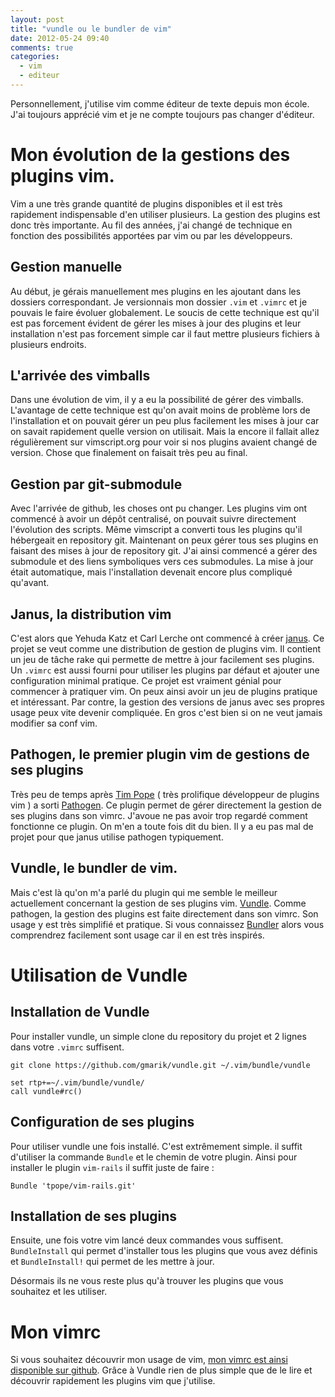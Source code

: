 ```yaml
---
layout: post
title: "vundle ou le bundler de vim"
date: 2012-05-24 09:40
comments: true
categories:
  - vim
  - editeur
---
```

Personnellement, j'utilise vim comme éditeur de texte depuis mon
école. J'ai toujours apprécié vim et je ne compte toujours pas changer
d'éditeur.

# Mon évolution de la gestions des plugins vim.

Vim a une très grande quantité de plugins disponibles et il est très
rapidement indispensable d'en utiliser plusieurs. La gestion des plugins
est donc très importante. Au fil des années, j'ai changé de technique en
fonction des possibilités apportées par vim ou par les développeurs.

## Gestion manuelle

Au début, je gérais manuellement mes plugins en les ajoutant dans les
dossiers correspondant. Je versionnais mon dossier `.vim` et `.vimrc` et je pouvais le faire
évoluer globalement. Le soucis de cette technique est qu'il est pas
forcement évident de gérer les mises à jour des plugins et leur
installation n'est pas forcement simple car il faut mettre plusieurs
fichiers à plusieurs endroits.

## L'arrivée des vimballs

Dans une évolution de vim, il y a eu la possibilité de gérer des
vimballs. L'avantage de cette technique est qu'on avait moins de
problème lors de l'installation et on pouvait gérer un peu plus
facilement les mises à jour car on savait rapidement quelle version on
utilisait. Mais la encore il fallait allez régulièrement sur
vimscript.org
pour voir si nos plugins avaient changé de version. Chose que finalement
on faisait très peu au final.


## Gestion par git-submodule

Avec l'arrivée de github, les choses ont pu changer. Les plugins vim ont
commencé à avoir un dépôt centralisé, on pouvait suivre directement
l'évolution des scripts. Même vimscript a converti tous les plugins
qu'il hébergeait en repository git. Maintenant on peux gérer tous ses plugins
en faisant des mises à jour de repository git. J'ai ainsi commencé a gérer des
submodule et des liens symboliques vers ces submodules. La mise à jour
était automatique, mais l'installation devenait encore plus compliqué
qu'avant.

## Janus, la distribution vim

C'est alors que Yehuda Katz et Carl Lerche ont commencé à créer
[janus](https://github.com/carlhuda/janus). Ce projet se veut comme une
distribution de gestion de plugins vim. Il contient un jeu de tâche rake
qui permette de mettre à jour facilement ses plugins. Un `.vimrc` est aussi
fourni pour utiliser les plugins par défaut et ajouter une configuration
minimal pratique. Ce projet est vraiment génial pour commencer à
pratiquer vim. On peux ainsi avoir un jeu de plugins pratique et
intéressant. Par contre, la gestion des versions de janus avec ses
propres usage peux vite devenir compliquée. En gros c'est bien si on ne veut
jamais modifier sa conf vim.

## Pathogen, le premier plugin vim de gestions de ses plugins

Très peu de temps après [Tim Pope](https://github.com/tpope) ( très prolifique développeur de plugins
vim ) a sorti [Pathogen](https://github.com/tpope/vim-pathogen). Ce
plugin permet de gérer directement la gestion de ses plugins dans son vimrc. J'avoue ne pas avoir
trop regardé comment fonctionne ce plugin. On m'en a toute fois dit du
bien. Il y a eu pas mal de projet pour que janus utilise pathogen
typiquement.


## Vundle, le bundler de vim.

Mais c'est là qu'on m'a parlé du plugin qui me semble le meilleur
actuellement concernant la gestion de ses plugins vim.
[Vundle](https://github.com/gmarik/vundle). Comme pathogen, la gestion
des plugins est faite directement dans son vimrc. Son usage y est très
simplifié et pratique. Si vous connaissez
[Bundler](http://gembundler.org) alors vous comprendrez facilement sont
usage car il en est très inspirés.

# Utilisation de Vundle

## Installation de Vundle

Pour installer vundle, un simple clone du repository du projet et 2
lignes dans votre `.vimrc` suffisent.

```
git clone https://github.com/gmarik/vundle.git ~/.vim/bundle/vundle
```

```vim
set rtp+=~/.vim/bundle/vundle/
call vundle#rc()
```

## Configuration de ses plugins

Pour utiliser vundle une fois installé. C'est extrêmement simple. il
suffit d'utiliser la commande `Bundle` et le chemin de votre plugin.
Ainsi pour installer le plugin `vim-rails` il suffit juste de faire :

```vim
Bundle 'tpope/vim-rails.git'
```

## Installation de ses plugins

Ensuite, une fois votre vim lancé deux commandes vous suffisent.
`BundleInstall` qui permet d'installer tous les plugins que vous avez
définis et `BundleInstall!` qui permet de les mettre à jour.

Désormais ils ne vous reste plus qu'à trouver les plugins que vous
souhaitez et les utiliser.

# Mon vimrc

Si vous souhaitez découvrir mon usage de vim, [mon vimrc est ainsi
disponible sur github](https://github.com/shingara/vim-conf). Grâce à
Vundle rien de plus simple que de le lire et découvrir rapidement les
plugins vim que j'utilise.
